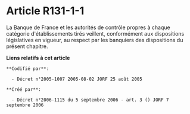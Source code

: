 # Article R131-1-1

La Banque de France et les autorités de contrôle propres à chaque catégorie d'établissements tirés veillent, conformément aux
dispositions législatives en vigueur, au respect par les banquiers des dispositions du présent chapitre.

**Liens relatifs à cet article**

	**Codifié par**:

	  - Décret n°2005-1007 2005-08-02 JORF 25 août 2005

	**Créé par**:

	  - Décret n°2006-1115 du 5 septembre 2006 - art. 3 () JORF 7 septembre 2006
